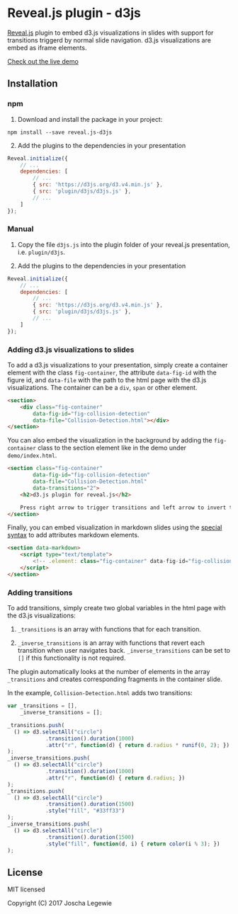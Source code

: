# Reveal.js plugin - d3js

[Reveal.js](https://github.com/hakimel/reveal.js) plugin to embed d3.js visualizations in slides
with support for transitions triggerd by normal slide navigation. d3.js visualizations are embed as
iframe elements.

[Check out the live demo](http://jlegewie.github.io/reveal.js-d3js-plugin/demo/index.html)


## Installation

### npm

1. Download and install the package in your project:

`npm install --save reveal.js-d3js`

2. Add the plugins to the dependencies in your presentation

```javascript
Reveal.initialize({
	// ...
	dependencies: [
		// ...
		{ src: 'https://d3js.org/d3.v4.min.js' },
		{ src: 'plugin/d3js/d3js.js' },
		// ...
	]
});
```

### Manual

1. Copy the file `d3js.js` into the plugin folder of your reveal.js presentation, i.e. `plugin/d3js`.

2. Add the plugins to the dependencies in your presentation

```javascript
Reveal.initialize({
	// ...
	dependencies: [
		// ...
		{ src: 'https://d3js.org/d3.v4.min.js' },
		{ src: 'plugin/d3js/d3js.js' },
		// ...
	]
});
```

### Adding d3.js visualizations to slides

To add a d3.js visualizations to your presentation, simply create a container element with the
class `fig-container`, the attribute `data-fig-id` with the figure id, and `data-file` with the
path to the html page with the d3.js visualizations. The container can be a `div`, `span` or other
element.

```html
<section>
    <div class="fig-container"
        data-fig-id="fig-collision-detection"
        data-file="Collision-Detection.html"></div>
</section>
```

You can also embed the visualization in the background by adding the `fig-container` class to
the section element like in the demo under `demo/index.html`.

```html
<section class="fig-container"
        data-fig-id="fig-collision-detection"
        data-file="Collision-Detection.html"
        data-transitions="2">
    <h2>d3.js plugin for reveal.js</h2>

    Press right arrow to trigger transitions and left arrow to invert transition.
</section>
```

Finally, you can embed visualization in markdown slides using the
[special syntax](https://github.com/hakimel/reveal.js/#element-attributes) to add attributes
markdown elements.

```html
<section data-markdown>
    <script type="text/template">
        <!-- .element: class="fig-container" data-fig-id="fig-collision-detection" data-file="Collision-Detection.html"-->
    </script>
</section>
```

### Adding transitions

To add transitions, simply create two global variables in the html page with the d3.js
visualizations:

1. `_transitions` is an array with functions that for each transition.

2. `_inverse_transitions` is an array with functions that revert each transition when user
navigates back. `_inverse_transitions` can be set to `[]` if this functionality is not required.

The plugin automatically looks at the number of elements in the array `_transitions` and creates
corresponding fragments in the container slide.

In the example, `Collision-Detection.html` adds two transitions:

```javascript
var _transitions = [],
    _inverse_transitions = [];

_transitions.push(
  () => d3.selectAll("circle")
 			.transition().duration(1000)
 			.attr("r", function(d) { return d.radius * runif(0, 2); })
);
_inverse_transitions.push(
  () => d3.selectAll("circle")
  			.transition().duration(1000)
  			.attr("r", function(d) { return d.radius; })
);
_transitions.push(
  () => d3.selectAll("circle")
  			.transition().duration(1500)
  			.style("fill", "#33ff33")
);
_inverse_transitions.push(
  () => d3.selectAll("circle")
  			.transition().duration(1500)
  			.style("fill", function(d, i) { return color(i % 3); })
);
```


## License

MIT licensed

Copyright (C) 2017 Joscha Legewie

